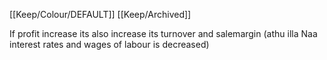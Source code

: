 [[Keep/Colour/DEFAULT]] [[Keep/Archived]] 

If profit increase its also increase its turnover and salemargin  (athu illa Naa interest rates and wages of labour is decreased)
